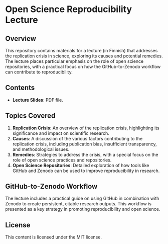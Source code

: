 # Open Science Reproducibility Lecture

## Overview

This repository contains materials for a lecture (in Finnish) that addresses the replication crisis in science, exploring its causes and potential remedies. The lecture places particular emphasis on the role of open science repositories, with a practical focus on how the GitHub-to-Zenodo workflow can contribute to reproducibility.

## Contents

- **Lecture Slides**: PDF file.

## Topics Covered

1. **Replication Crisis**: An overview of the replication crisis, highlighting its significance and impact on scientific research.
2. **Causes**: A discussion of the various factors contributing to the replication crisis, including publication bias, insufficient transparency, and methodological issues.
3. **Remedies**: Strategies to address the crisis, with a special focus on the role of open science practices and repositories.
4. **Open Science Repositories**: Detailed exploration of how tools like GitHub and Zenodo can be used to improve reproducibility in research.

## GitHub-to-Zenodo Workflow

The lecture includes a practical guide on using GitHub in combination with Zenodo to create persistent, citable research outputs. This workflow is presented as a key strategy in promoting reproducibility and open science.

## License

This content is licensed under the MIT license.


